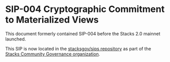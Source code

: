 # SIP-004 Cryptographic Commitment to Materialized Views

This document formerly contained SIP-004 before the Stacks 2.0 mainnet launched.

This SIP is now located in the [stacksgov/sips repository](https://github.com/stacksgov/sips/blob/main/sips/sip-004/sip-004-materialized-view.md) as part of the [Stacks Community Governance organization](https://github.com/stacksgov).
